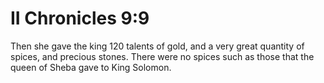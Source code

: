 # II Chronicles 9:9

Then she gave the king 120 talents of gold, and a very great quantity of spices, and precious stones. There were no spices such as those that the queen of Sheba gave to King Solomon.
